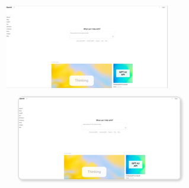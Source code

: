 
![Test](../images/openai-website.png)


<img src="../images/openai-website.png" alt="Descriptive Alt Text"
     style="max-width:100%; height:auto; display:block; margin:20px auto; border:2px solid #ddd; border-radius:12px; box-shadow:3px 3px 6px rgba(0,0,0,0.2);">
